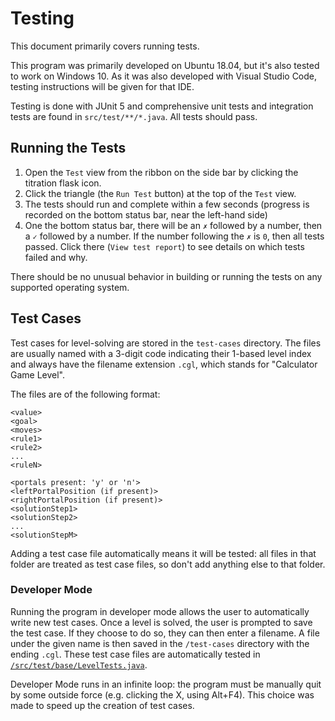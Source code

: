 # Testing

This document primarily covers running tests.

This program was primarily developed on Ubuntu 18.04, but it's also tested to work on Windows 10. As it was also developed with Visual Studio Code, testing instructions will be given for that IDE.

Testing is done with JUnit 5 and comprehensive unit tests and integration tests are found in `src/test/**/*.java`. All tests should pass.

## Running the Tests

1. Open the `Test` view from the ribbon on the side bar by clicking the titration flask icon.
1. Click the triangle (the `Run Test` button) at the top of the `Test` view.
1. The tests should run and complete within a few seconds (progress is recorded on the bottom status bar, near the left-hand side)
1. One the bottom status bar, there will be an `✗` followed by a number, then a `✓` followed by a number. If the number following the `✗` is `0`, then all tests passed. Click there (`View test report`) to see details on which tests failed and why.

There should be no unusual behavior in building or running the tests on any supported operating system.

## Test Cases

Test cases for level-solving are stored in the `test-cases` directory. The files are usually named with a 3-digit code indicating their 1-based level index and always have the filename extension `.cgl`, which stands for "Calculator Game Level".

The files are of the following format:

```
<value>
<goal>
<moves>
<rule1>
<rule2>
...
<ruleN>

<portals present: 'y' or 'n'>
<leftPortalPosition (if present)>
<rightPortalPosition (if present)>
<solutionStep1>
<solutionStep2>
...
<solutionStepM>
```

Adding a test case file automatically means it will be tested: all files in that folder are treated as test case files, so don't add anything else to that folder.

### Developer Mode

Running the program in developer mode allows the user to automatically write new test cases. Once a level is solved, the user is prompted to save the test case. If they choose to do so, they can then enter a filename. A file under the given name is then saved in the `/test-cases` directory with the ending `.cgl`. These test case files are automatically tested in [`/src/test/base/LevelTests.java`](/src/test/base/LevelTests.java).

Developer Mode runs in an infinite loop: the program must be manually quit by some outside force (e.g. clicking the X, using Alt+F4). This choice was made to speed up the creation of test cases.
